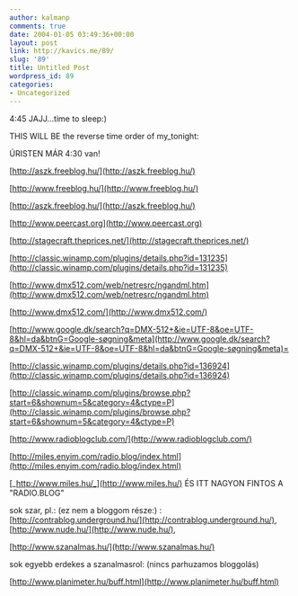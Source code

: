 ```yaml
---
author: kalmanp
comments: true
date: 2004-01-05 03:49:36+00:00
layout: post
link: http://kavics.me/89/
slug: '89'
title: Untitled Post
wordpress_id: 89
categories:
- Uncategorized
---
```


4:45 JAJJ...time to sleep:)




THIS WILL BE the reverse time order of my_tonight:




ÚRISTEN MÁR 4:30 van!




[http://aszk.freeblog.hu/](http://aszk.freeblog.hu/)




[http://www.freeblog.hu/](http://www.freeblog.hu/)




[http://aszk.freeblog.hu/](http://aszk.freeblog.hu/)




[http://www.peercast.org](http://www.peercast.org)




[http://stagecraft.theprices.net/](http://stagecraft.theprices.net/)




[http://classic.winamp.com/plugins/details.php?id=131235](http://classic.winamp.com/plugins/details.php?id=131235)




[http://www.dmx512.com/web/netresrc/ngandml.htm](http://www.dmx512.com/web/netresrc/ngandml.htm)




[http://www.dmx512.com/](http://www.dmx512.com/)




[http://www.google.dk/search?q=DMX-512+&ie=UTF-8&oe=UTF-8&hl=da&btnG=Google-søgning&meta](http://www.google.dk/search?q=DMX-512+&ie=UTF-8&oe=UTF-8&hl=da&btnG=Google-søgning&meta)=




[http://classic.winamp.com/plugins/details.php?id=136924](http://classic.winamp.com/plugins/details.php?id=136924)




[http://classic.winamp.com/plugins/browse.php?start=6&shownum=5&category=4&ctype=P](http://classic.winamp.com/plugins/browse.php?start=6&shownum=5&category=4&ctype=P)




[http://www.radioblogclub.com/](http://www.radioblogclub.com/)




[http://miles.enyim.com/radio.blog/index.html](http://miles.enyim.com/radio.blog/index.html)




[_http://www.miles.hu/_](http://www.miles.hu/) ÉS ITT NAGYON FINTOS A "RADIO.BLOG"




sok szar, pl.: (ez nem a bloggom része:) : [http://contrablog.underground.hu/](http://contrablog.underground.hu/), [http://www.nude.hu/](http://www.nude.hu/), 




[http://www.szanalmas.hu/](http://www.szanalmas.hu/)




sok egyebb erdekes a szanalmasrol: (nincs parhuzamos bloggolás)




[http://www.planimeter.hu/buff.html](http://www.planimeter.hu/buff.html)
